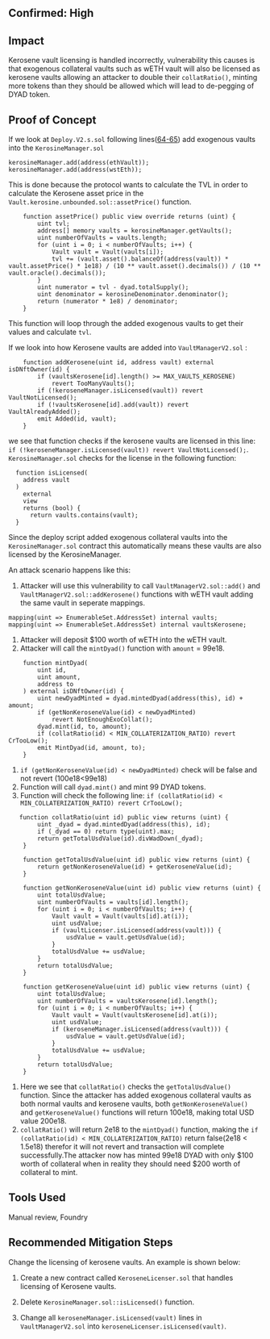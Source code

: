 ## Confirmed: High

## Impact

Kerosene vault licensing is handled incorrectly, vulnerability this causes is that exogenous collateral vaults such as wETH vault will also be licensed as kerosene vaults allowing an attacker to double their `collatRatio()`, minting more tokens than they should be allowed which will lead to de-pegging of DYAD token.

## Proof of Concept

If we look at `Deploy.V2.s.sol` following lines([64-65](https://github.com/code-423n4/2024-04-dyad/blob/cd48c684a58158de444b24854ffd8f07d046c31b/script/deploy/Deploy.V2.s.sol#L64-L65)) add exogenous vaults into the `KerosineManager.sol` 

```solidity
kerosineManager.add(address(ethVault));
kerosineManager.add(address(wstEth));
```

This is done because the protocol wants to calculate the TVL in order to calculate the Kerosene asset price in the `Vault.kerosine.unbounded.sol::assetPrice()` function.

```solidity
    function assetPrice() public view override returns (uint) {
        uint tvl;
        address[] memory vaults = kerosineManager.getVaults();
        uint numberOfVaults = vaults.length;
        for (uint i = 0; i < numberOfVaults; i++) {
            Vault vault = Vault(vaults[i]);
            tvl += (vault.asset().balanceOf(address(vault)) * vault.assetPrice() * 1e18) / (10 ** vault.asset().decimals()) / (10 ** vault.oracle().decimals());
        }
        uint numerator = tvl - dyad.totalSupply();
        uint denominator = kerosineDenominator.denominator();
        return (numerator * 1e8) / denominator;
    }
```

This function will loop through the added exogenous vaults to get their values and calculate `tvl`.

If we look into how Kerosene vaults are added into `VaultManagerV2.sol` : 

```solidity
    function addKerosene(uint id, address vault) external isDNftOwner(id) {
        if (vaultsKerosene[id].length() >= MAX_VAULTS_KEROSENE)
            revert TooManyVaults();
        if (!keroseneManager.isLicensed(vault)) revert VaultNotLicensed();
        if (!vaultsKerosene[id].add(vault)) revert VaultAlreadyAdded();
        emit Added(id, vault);
    }
```

we see that function checks if the kerosene vaults are licensed in this line: `if (!keroseneManager.isLicensed(vault)) revert VaultNotLicensed();`. `KerosineManager.sol` checks for the license in the following function: 

```solidity
  function isLicensed(
    address vault
  ) 
    external 
    view 
    returns (bool) {
      return vaults.contains(vault);
  }
```

Since the deploy script added exogenous collateral vaults into the `KerosineManager.sol` contract this automatically means these vaults are also licensed by the KerosineManager.

An attack scenario happens like this:

1. Attacker will use this vulnerability to call `VaultManagerV2.sol::add()` and `VaultManagerV2.sol::addKerosene()` functions with wETH vault adding the same vault in seperate mappings. 

```solidity
mapping(uint => EnumerableSet.AddressSet) internal vaults;
mapping(uint => EnumerableSet.AddressSet) internal vaultsKerosene;
```

1. Attacker will deposit \$100 worth of wETH into the wETH vault.
2. Attacker will call the `mintDyad()` function with `amount` = 99e18. 

```solidity
    function mintDyad(
        uint id,
        uint amount,
        address to
    ) external isDNftOwner(id) {
        uint newDyadMinted = dyad.mintedDyad(address(this), id) + amount;
        if (getNonKeroseneValue(id) < newDyadMinted)
            revert NotEnoughExoCollat();
        dyad.mint(id, to, amount);
        if (collatRatio(id) < MIN_COLLATERIZATION_RATIO) revert CrTooLow();
        emit MintDyad(id, amount, to);
    }
```

1. `if (getNonKeroseneValue(id) < newDyadMinted)` check will be false and not revert (100e18<99e18)
2. Function will call `dyad.mint()` and mint 99 DYAD tokens.
3. Function will check the following line: `if (collatRatio(id) < MIN_COLLATERIZATION_RATIO) revert CrTooLow();` 

```solidity
   function collatRatio(uint id) public view returns (uint) {
        uint _dyad = dyad.mintedDyad(address(this), id);
        if (_dyad == 0) return type(uint).max;
        return getTotalUsdValue(id).divWadDown(_dyad);
    }
    
    function getTotalUsdValue(uint id) public view returns (uint) {
        return getNonKeroseneValue(id) + getKeroseneValue(id);
    }
    
    function getNonKeroseneValue(uint id) public view returns (uint) {
        uint totalUsdValue;
        uint numberOfVaults = vaults[id].length();
        for (uint i = 0; i < numberOfVaults; i++) {
            Vault vault = Vault(vaults[id].at(i));
            uint usdValue;
            if (vaultLicenser.isLicensed(address(vault))) {
                usdValue = vault.getUsdValue(id);
            }
            totalUsdValue += usdValue;
        }
        return totalUsdValue;
    }

    function getKeroseneValue(uint id) public view returns (uint) {
        uint totalUsdValue;
        uint numberOfVaults = vaultsKerosene[id].length();
        for (uint i = 0; i < numberOfVaults; i++) {
            Vault vault = Vault(vaultsKerosene[id].at(i));
            uint usdValue;
            if (keroseneManager.isLicensed(address(vault))) {
                usdValue = vault.getUsdValue(id);
            }
            totalUsdValue += usdValue;
        }
        return totalUsdValue;
    }
```

1. Here we see that `collatRatio()` checks the `getTotalUsdValue()` function. Since the attacker has added exogenous collateral vaults as both normal vaults and kerosene vaults, both `getNonKeroseneValue()` and `getKeroseneValue()` functions will return 100e18, making total USD value 200e18.
2. `collatRatio()` will return 2e18 to the `mintDyad()` function, making the `if (collatRatio(id) < MIN_COLLATERIZATION_RATIO)` return false(2e18 < 1.5e18) therefor it will not revert and transaction will complete successfully.The attacker now has minted 99e18 DYAD with only \$100 worth of collateral when in reality they should need \$200 worth of collateral to mint.

## Tools Used

Manual review, Foundry

## Recommended Mitigation Steps

Change the licensing of kerosene vaults. An example is shown below:
1. Create a new contract called `KeroseneLicenser.sol` that handles licensing of Kerosene vaults.

1. Delete `KerosineManager.sol::isLicensed()` function.
2. Change all `keroseneManager.isLicensed(vault)` lines in `VaultManagerV2.sol` into `keroseneLicenser.isLicensed(vault)`.
